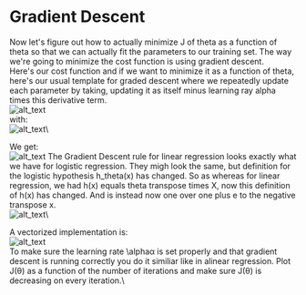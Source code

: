 # Gradient Descent
Now let's figure out how to actually minimize J of theta as a function of theta so that we can actually fit the parameters to our training set. The way we're going to minimize the cost function is using gradient descent. \
Here's our cost function and if we want to minimize it as a function of theta, here's our usual template for graded descent where we repeatedly update each parameter by taking, updating it as itself minus learning ray alpha times this derivative term.\
![alt_text](https://i.imgur.com/rpthnVL.png)\
with:\
![alt_text](https://i.imgur.com/ZDnJvAl.png)\

We get:\
![alt_text](https://i.imgur.com/ZeyzydK.png)
The  Gradient Descent rule for linear regression looks exactly what we have for logistic regression. They migh look the same, but definition for the logistic hypothesis h_theta(x) has changed. So as whereas for linear regression, we had h(x) equals theta transpose times X, now this definition of h(x) has changed. And is instead now one over one plus e to the negative transpose x.\
![alt_text](https://i.imgur.com/U7Y7TbT.png)\

A vectorized implementation is:\
![alt_text](https://i.imgur.com/eF75BuC.png)\
To make sure the learning rate \alphaα is set properly and that gradient descent is running correctly you do it similiar like in alinear regression. Plot J(θ) as a function of the number of iterations and make sure J(θ) is decreasing on every iteration.\
